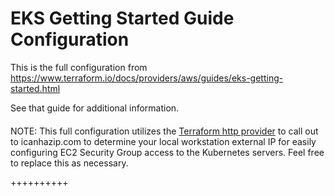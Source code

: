 # EKS Getting Started Guide Configuration

This is the full configuration from https://www.terraform.io/docs/providers/aws/guides/eks-getting-started.html

See that guide for additional information.
####

NOTE: This full configuration utilizes the [Terraform http provider](https://www.terraform.io/docs/providers/http/index.html) to call out to icanhazip.com to determine your local workstation external IP for easily configuring EC2 Security Group access to the Kubernetes servers. Feel free to replace this as necessary.

++++++++++
